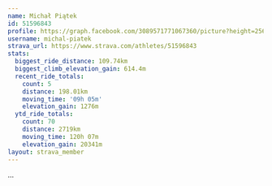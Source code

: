 ```yaml
---
name: Michał Piątek
id: 51596843
profile: https://graph.facebook.com/3089571771067360/picture?height=256&width=256
username: michal-piatek
strava_url: https://www.strava.com/athletes/51596843
stats:
  biggest_ride_distance: 109.74km
  biggest_climb_elevation_gain: 614.4m
  recent_ride_totals:
    count: 5
    distance: 198.01km
    moving_time: '09h 05m'
    elevation_gain: 1276m
  ytd_ride_totals:
    count: 70
    distance: 2719km
    moving_time: 120h 07m
    elevation_gain: 20341m
layout: strava_member
--- 
```

...
